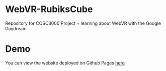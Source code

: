 # WebVR-RubiksCube
Repository for COSC3000 Project + learning about WebVR with the Google Daydream

# Demo
You can view the website deployed on Github Pages [here](https://cameronaavik.github.io/WebVR-RubiksCube/)
